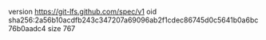 version https://git-lfs.github.com/spec/v1
oid sha256:2a56b10acdfb243c347207a69096ab2f1cdec86745d0c5641b0a6bc76b0aadc4
size 767
